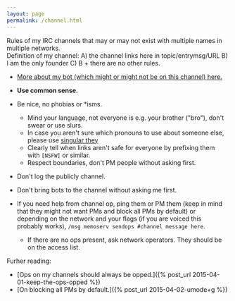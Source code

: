 ```yaml
---
layout: page
permalink: /channel.html
---
```


Rules of my IRC channels that may or may not exist with multiple names
in multiple networks.<br/>Definition of my channel: A) the channel links
here in topic/entrymsg/URL B) I am the only founder C) B + there are
no other rules.

* [More about my bot (which might or might not be on this channel) here.](bot.html)

* **Use common sense.**
* Be nice, no phobias or \*isms.
    * Mind your language, not everyone is e.g. your brother ("bro"), don't
      swear or use slurs.
    * In case you aren't sure which pronouns to use about someone else,
      please use [singular they](https://en.wikipedia.org/wiki/Singular_they)
    * Clearly tell when links aren't safe for everyone by prefixing them
      with `[NSFW]` or similar.
    * Respect boundaries, don't PM people without asking first.
* Don't log the publicly channel.
* Don't bring bots to the channel without asking me first.
* If you need help from channel op, ping them or PM them (keep in mind that
  they might not want PMs and block all PMs by default) or depending on
  the network and your flags (if you are voiced this probably works),
  `/msg memoserv sendops #channel message here`.
    * If there are no ops present, ask network operators. They should be
      on the access list.

Furher reading:

* [Ops on my channels should always be opped.]({% post_url 2015-04-01-keep-the-ops-opped %})
* [On blocking all PMs by default.]({% post_url 2015-04-02-umode+g %})
